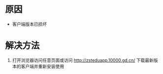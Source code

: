 <!-- TITLE: 故障 140013 无效的算法ID -->
<!-- SUBTITLE: 本错误属于天翼校园客户端错误-->

# 原因

- 客户端版本已损坏

# 解决方法

1. 打开浏览器访问任意页面或访问 http://zsteduapp.10000.gd.cn/ 下载最新版本的客户端并重新安装使用